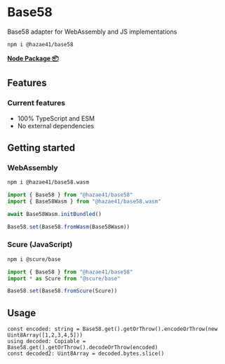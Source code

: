 # Base58

Base58 adapter for WebAssembly and JS implementations

```bash
npm i @hazae41/base58
```

[**Node Package 📦**](https://www.npmjs.com/package/@hazae41/base58)

## Features

### Current features
- 100% TypeScript and ESM
- No external dependencies

## Getting started

### WebAssembly

```bash
npm i @hazae41/base58.wasm
```

```typescript
import { Base58 } from "@hazae41/base58"
import { Base58Wasm } from "@hazae41/base58.wasm"

await Base58Wasm.initBundled()

Base58.set(Base58.fromWasm(Base58Wasm))
```

### Scure (JavaScript)

```bash
npm i @scure/base
```

```typescript
import { Base58 } from "@hazae41/base58"
import * as Scure from "@scure/base"

Base58.set(Base58.fromScure(Scure))
```

## Usage

```tsx
const encoded: string = Base58.get().getOrThrow().encodeOrThrow(new Uint8Array([1,2,3,4,5]))
using decoded: Copiable = Base58.get().getOrThrow().decodeOrThrow(encoded)
const decoded2: Uint8Array = decoded.bytes.slice()
```